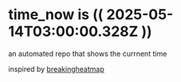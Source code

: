 # time_now is (( 2025-05-14T03:00:00.328Z ))

an automated repo that shows the currnent time

inspired by [breakingheatmap](https://github.com/breakingheatmap/breakingheatmap)